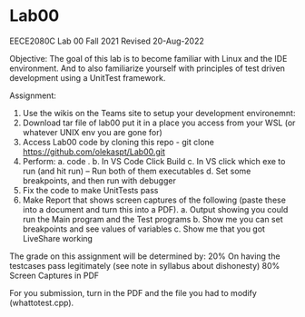 # Lab00

EECE2080C Lab 00  Fall 2021
Revised 20-Aug-2022

Objective: The goal of this lab is to become familiar with Linux and the IDE environment.  And to also familiarize yourself with principles of test driven development using a UnitTest framework.

Assignment:
1)	Use the wikis on the Teams site to setup your development environemnt:
2)	Download tar file of lab00 put it in a place you access from your WSL (or whatever UNIX env you are gone for)
3)	Access Lab00 code by cloning this repo - git clone https://github.com/olekaspt/Lab00.git
4)	Perform:
a.	code .
b.	In VS Code Click Build
c.	In VS click which exe to run (and hit run) – Run both of them executables
d.	Set some breakpoints, and then run with debugger
5)	Fix the code to make UnitTests pass
6)	Make Report that shows screen captures of the following (paste these into a document and turn this into a PDF).
a.	Output showing you could run the Main program and the Test programs
b.	Show me you can set breakpoints and see values of variables
c.	Show me that you got LiveShare working 

The grade on this assignment will be determined by:
20% On having the testcases pass legitimately (see note in syllabus about dishonesty)
80% Screen Captures in PDF

For you submission, turn in the PDF and the file you had to modify (whattotest.cpp).
